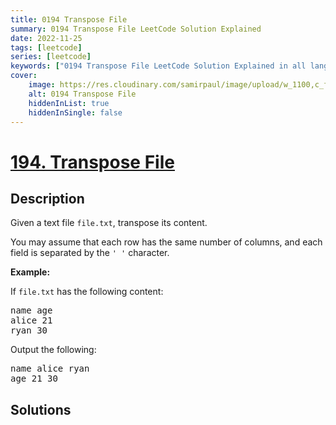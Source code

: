 ```yaml
---
title: 0194 Transpose File
summary: 0194 Transpose File LeetCode Solution Explained
date: 2022-11-25
tags: [leetcode]
series: [leetcode]
keywords: ["0194 Transpose File LeetCode Solution Explained in all languages", "0194 Transpose File", "LeetCode", "leetcode solution in Python3 C++ Java Go PHP Ruby Swift TypeScript Rust C# JavaScript C", "GeeksforGeeks", "InterviewBit", "Coding Ninjas", "HackerRank", "HackerEarth", "CodeChef", "TopCoder", "AlgoExpert", "freeCodeCamp", "Codeforces", "GitHub", "AtCoder", "Samir Paul"]
cover:
    image: https://res.cloudinary.com/samirpaul/image/upload/w_1100,c_fit,co_rgb:FFFFFF,l_text:Arial_75_bold:0194 Transpose File - Solution Explained/problem-solving.webp
    alt: 0194 Transpose File
    hiddenInList: true
    hiddenInSingle: false
---
```



# [194. Transpose File](https://leetcode.com/problems/transpose-file)


## Description

<p>Given a text file <code>file.txt</code>, transpose its content.</p>

<p>You may assume that each row has the same number of columns, and each field is separated by the <code>&#39; &#39;</code> character.</p>

<p><strong class="example">Example:</strong></p>

<p>If <code>file.txt</code> has the following content:</p>

<pre>
name age
alice 21
ryan 30
</pre>

<p>Output the following:</p>

<pre>
name alice ryan
age 21 30
</pre>

## Solutions

<!-- end -->
